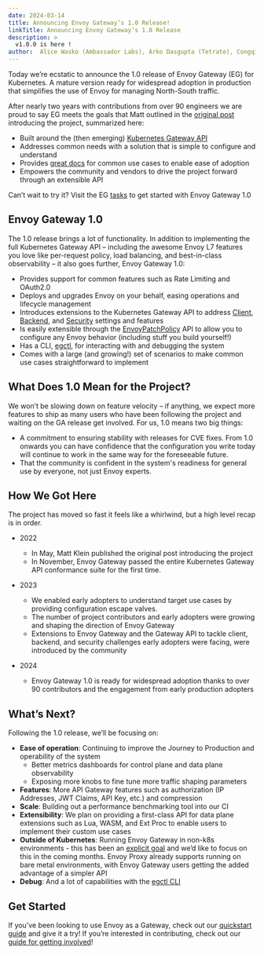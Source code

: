 ```yaml
---
date: 2024-03-14
title: Announcing Envoy Gateway’s 1.0 Release!
linkTitle: Announcing Envoy Gateway’s 1.0 Release
description: >
  v1.0.0 is here !
author:  Alice Wasko (Ambassador Labs), Arko Dasgupta (Tetrate), Congqi Zhu (CECloud), Guy Daich (SAP), Huabing Zhao (Tetrate), Jianpeng He (Tetrate), Xunzhuo Liu (Tencent)
---
```


Today we’re ecstatic to announce the 1.0 release of Envoy Gateway (EG) for Kubernetes. A mature version ready for widespread adoption in production that simplifies the use of Envoy for managing North-South traffic. 

After nearly two years with contributions from over 90 engineers we are proud to say EG meets the goals that Matt outlined in the [original post](https://blog.envoyproxy.io/introducing-envoy-gateway-ad385cc59532) introducing the project, summarized here:
* Built around the (then emerging) [Kubernetes Gateway API](https://gateway-api.sigs.k8s.io)
* Addresses common needs with a solution that is simple to configure and understand
* Provides [great docs](/v1.0.1/tasks/) for common use cases to enable ease of adoption
* Empowers the community and vendors to drive the project forward through an extensible API

Can’t wait to try it? Visit the EG [tasks](/v1.0.1/tasks/) to get started with Envoy Gateway 1.0

## Envoy Gateway 1.0

The 1.0 release brings a lot of functionality. In addition to implementing the full Kubernetes Gateway API – including the awesome Envoy L7 features you love like per-request policy, load balancing, and best-in-class observability – it also goes further, Envoy Gateway 1.0:
* Provides support for common features such as Rate Limiting and OAuth2.0
* Deploys and upgrades Envoy on your behalf, easing operations and lifecycle management
* Introduces extensions to the Kubernetes Gateway API to address [Client](/v1.0.1/api/extension_types#clienttrafficpolicy), [Backend](/v1.0.1/api/extension_types#backendtrafficpolicy), and [Security](/v1.0.1/api/extension_types#securitypolicy) settings and features
* Is easily extensible through the [EnvoyPatchPolicy](/v1.0.1/tasks/extensibility/envoy-patch-policy/) API to allow you to configure any Envoy behavior (including stuff you build yourself!)
* Has a CLI, [egctl](/v1.0.1/tasks/operations/egctl/), for interacting with and debugging the system
* Comes with a large (and growing!) set of scenarios to make common use cases straightforward to implement

## What Does 1.0 Mean for the Project?

We won’t be slowing down on feature velocity – if anything, we expect more features to ship as many users who have been following the project and waiting on the GA release get involved. For us, 1.0 means two big things:
* A commitment to ensuring stability with releases for CVE fixes. From 1.0 onwards you can have confidence that the configuration you write today will continue to work in the same way for the foreseeable future.
* That the community is confident in the system's readiness for general use by everyone, not just Envoy experts.

## How We Got Here

The project has moved so fast it feels like a whirlwind, but a high level recap is in order.

* 2022
  * In May, Matt Klein published the original post introducing the project
  * In November, Envoy Gateway passed the entire Kubernetes Gateway API conformance suite for the first time.

* 2023
  * We enabled early adopters to understand target use cases by providing configuration escape valves.
  * The number of project contributors and early adopters were growing and shaping the direction of Envoy Gateway
  * Extensions to Envoy Gateway and the Gateway API to tackle client, backend, and security challenges early adopters were facing, were introduced by the community

* 2024
  * Envoy Gateway 1.0 is ready for widespread adoption thanks to over 90 contributors and the engagement from early production adopters

## What’s Next?

Following the 1.0 release, we’ll be focusing on:
* **Ease of operation**: Continuing to improve the Journey to Production and operability of the system
  * Better metrics dashboards for control plane and data plane observability
  * Exposing more knobs to fine tune more traffic shaping parameters
* **Features**: More API Gateway features such as authorization (IP Addresses, JWT Claims, API Key, etc.) and compression
* **Scale**: Building out a performance benchmarking tool into our CI
* **Extensibility**: We plan on providing a first-class API for data plane extensions such as Lua, WASM, and Ext Proc to enable users to implement their custom use cases
* **Outside of Kubernetes**: Running Envoy Gateway in non-k8s environments - this has been an [explicit goal](/contributions/design/goals#all-environments) and we’d like to focus on this in the coming months. Envoy Proxy already supports running on bare metal environments, with Envoy Gateway users getting the added advantage of a simpler API
* **Debug**: And a lot of capabilities with the [egctl CLI](/v1.0.1/tasks/operations/egctl/)

## Get Started
If you’ve been looking to use Envoy as a Gateway, check out our [quickstart guide](/v1.0.1/tasks/quickstart) and give it a try! If you’re interested in contributing, check out our [guide for getting involved](/contributions/)!
